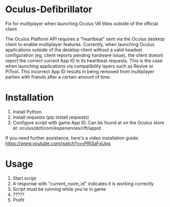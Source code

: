 # Oculus-Defibrillator
Fix for multiplayer when launching Oculus VR titles outside of the official client. 

The Oculus Platform API requires a "heartbeat" sent via the Oculus desktop client to enable multiplayer features. Currently, when launching Oculus applications outside of the desktop client without a valid headset configuration (eg, client reports pending hardware issue), the client doesnt report the correct current App ID in its heartbeat requests. This is the case when launching applications via compatibility layers such as Revive or PiTool. This incorrect App ID results in being removed from multiplayer parties with friends after a certain amount of time.
# Installation
1. Install Python
2. Install requests (pip install requests)
3. Configure script with game App ID. Can be found at on the Oculus store at: oculus(dot)com/experiences/rift/appid

If you need further assistance, here's a video installation guide: https://www.youtube.com/watch?v=vPRlSaFxUpg
# Usage
1. Start script
2. A response with "current_room_id" indicates it is working correctly
3. Script must be running while you're in game
4. ?????
5. Profit
